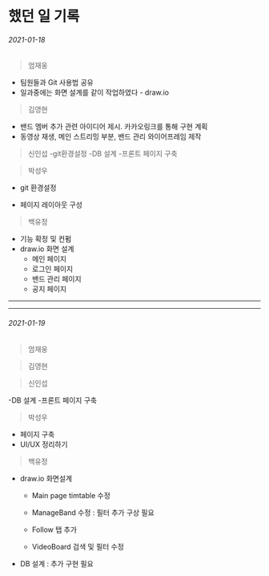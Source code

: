 # 했던 일 기록



###### 2021-01-18

> 엄재웅

- 팀원들과 Git 사용법 공유
- 일과중에는 화면 설계를 같이 작업하였다 - draw.io



> 김영현

- 밴드 멤버 추가 관련 아이디어 제시. 카카오링크를 통해 구현 계획
- 동영상 재생, 메인 스트리밍 부분, 밴드 관리 와이어프레임 제작



> 신인섭
-git환경설정
-DB 설계
-프론트 페이지 구축



> 박성우

- git 환경설정

- 페이지 레이아웃 구성



> 백유정

- 기능 확정 및 컨펌
- draw.io 화면 설계
  - 메인 페이지
  - 로그인 페이지
  - 밴드 관리 페이지
  - 공지 페이지



*****





*****



###### 2021-01-19

> 엄재웅



> 김영현



> 신인섭

-DB 설계
-프론트 페이지 구축

> 박성우

- 페이지 구축
- UI/UX 정리하기

> 백유정

- draw.io 화면설계

  - Main page timtable 수정
  - ManageBand 수정 : 필터 추가 구상 필요

  - Follow 탭 추가
  - VideoBoard 검색 및 필터 수정

- DB 설계 : 추가 구현 필요